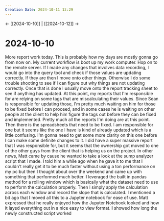 ```yaml
---
Creation Date: 2024-10-11 13:29
---
```


<- [[2024-10-10]] | [[2024-10-12]]  ->

# 2024-10-10
More report work today. This is probably how my days are mostly gonna go from now on. My current workflow is boot up my work computer. Hop on to the remote server. If I made any changes that involves data recording, I would go into the query tool and check if those values are updating correctly. If they are then I move onto other things. Otherwise I do some trouble shooting to see if  I can figure out why things are not updating correctly. Once that is done I usually move onto the report tracking sheet to see if anything has updated. At this point, my reports that I'm responsible for are relying on some tags that are miscalculating their values. Since Sean is responsible for updating those, I'm pretty much waiting on him for those to be fixed before I can proceed, and in some cases he is waiting on other people at the client to help him figure the tags out before they can be fixed and implemented. Pretty much all the reports I'm doing are at this point. Then there is the spreadsheets that need to be fixed. I am responsible for one but it seems like the one I have is kind of already updated which is a little confusing. I'm gonna need to get some more clarity on this one before I can make some definite changes to it. I did have a super massive report that I was responsible for, but it seems that the ownership got moved to one of the other guys from the client that is helping us on the project. In other news, Matt came by cause he wanted to take a look at the sump analyzer script that I made. I told him a while ago when he gave it to me that I couldn't really get it to be much faster without using a ton performance on my pc but then I thought about over the weekend and came up with something that performed much better. I leveraged the built in pandas method for a rolling window which is basically what the dataset need to use to perform the calculation properly. Then I simply apply the calculation across each window and record the slope that is calculated. I mentioned a bit ago that I moved all this to a Jupyter notebook for ease of use. Matt expressed that he really enjoyed how the Jupyter Notebook looked and how it layed everything out in a nice easy to view format. I showed how long the newly constructed script worked 